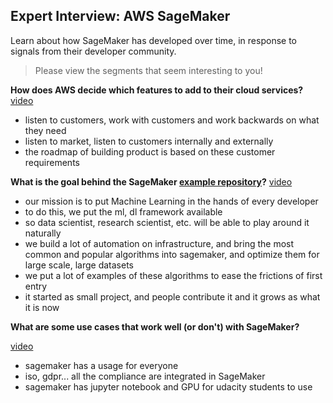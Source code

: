 Expert Interview: AWS SageMaker
---

Learn about how SageMaker has developed over time, in response to signals from their developer community.

> Please view the segments that seem interesting to you!

**How does AWS decide which features to add to their cloud services?**
[video](https://www.youtube.com/watch?v=KYG_LWDhg4I)

* listen to customers, work with customers and work backwards on what they need
* listen to market, listen to customers internally and externally
* the roadmap of building product is based on these customer requirements

**What is the goal behind the SageMaker [example repository](https://github.com/awslabs/amazon-sagemaker-examples)?**
[video](https://www.youtube.com/watch?v=Hk9ChDtv_nQ)

* our mission is to put Machine Learning in the hands of every developer
* to do this, we put the ml, dl framework available
* so data scientist, research scientist, etc. will be able to play around it naturally
* we build a lot of automation on infrastructure, and bring the most common and popular algorithms into sagemaker, and optimize them for large scale, large datasets
* we put a lot of examples of these algorithms to ease the frictions of first entry
* it started as small project, and people contribute it and it grows as what it is now


**What are some use cases that work well (or don't) with SageMaker?**

[video](https://www.youtube.com/watch?v=9HSJp_i9LFw)

* sagemaker has a usage for everyone
* iso, gdpr... all the compliance are integrated in SageMaker
* sagemaker has jupyter notebook and GPU for udacity students to use
